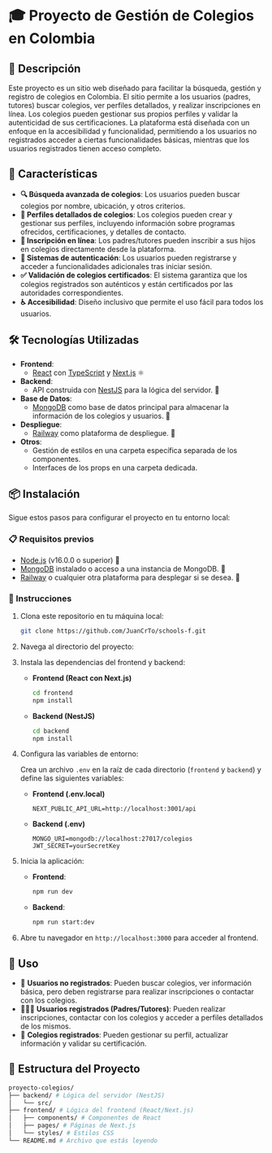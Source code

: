 # 🎓 Proyecto de Gestión de Colegios en Colombia

## 📝 Descripción

Este proyecto es un sitio web diseñado para facilitar la búsqueda, gestión y registro de colegios en Colombia. El sitio permite a los usuarios (padres, tutores) buscar colegios, ver perfiles detallados, y realizar inscripciones en línea. Los colegios pueden gestionar sus propios perfiles y validar la autenticidad de sus certificaciones. La plataforma está diseñada con un enfoque en la accesibilidad y funcionalidad, permitiendo a los usuarios no registrados acceder a ciertas funcionalidades básicas, mientras que los usuarios registrados tienen acceso completo.

## 🚀 Características

- **🔍 Búsqueda avanzada de colegios**: Los usuarios pueden buscar colegios por nombre, ubicación, y otros criterios.
- **📄 Perfiles detallados de colegios**: Los colegios pueden crear y gestionar sus perfiles, incluyendo información sobre programas ofrecidos, certificaciones, y detalles de contacto.
- **📝 Inscripción en línea**: Los padres/tutores pueden inscribir a sus hijos en colegios directamente desde la plataforma.
- **🔐 Sistemas de autenticación**: Los usuarios pueden registrarse y acceder a funcionalidades adicionales tras iniciar sesión.
- **✅ Validación de colegios certificados**: El sistema garantiza que los colegios registrados son auténticos y están certificados por las autoridades correspondientes.
- **♿ Accesibilidad**: Diseño inclusivo que permite el uso fácil para todos los usuarios.

## 🛠️ Tecnologías Utilizadas

- **Frontend**: 
  - [React](https://reactjs.org/) con [TypeScript](https://www.typescriptlang.org/) y [Next.js](https://nextjs.org/) ⚛️
- **Backend**:
  - API construida con [NestJS](https://nestjs.com/) para la lógica del servidor. 🦁
- **Base de Datos**:
  - [MongoDB](https://www.mongodb.com/) como base de datos principal para almacenar la información de los colegios y usuarios. 🍃
- **Despliegue**:
  - [Railway](https://railway.app/) como plataforma de despliegue. 🚅
- **Otros**:
  - Gestión de estilos en una carpeta específica separada de los componentes.
  - Interfaces de los props en una carpeta dedicada.

## 📦 Instalación

Sigue estos pasos para configurar el proyecto en tu entorno local:

### 📋 Requisitos previos

- [Node.js](https://nodejs.org/en/) (v16.0.0 o superior) 💚
- [MongoDB](https://www.mongodb.com/) instalado o acceso a una instancia de MongoDB. 🍃
- [Railway](https://railway.app/) o cualquier otra plataforma para desplegar si se desea. 🚅

### 📜 Instrucciones

1. Clona este repositorio en tu máquina local:

    ```bash
    git clone https://github.com/JuanCrTo/schools-f.git
    ```

2. Navega al directorio del proyecto:


3. Instala las dependencias del frontend y backend:

    - **Frontend (React con Next.js)**

        ```bash
        cd frontend
        npm install
        ```

    - **Backend (NestJS)**

        ```bash
        cd backend
        npm install
        ```

4. Configura las variables de entorno:

    Crea un archivo `.env` en la raíz de cada directorio (`frontend` y `backend`) y define las siguientes variables:

    - **Frontend (.env.local)**

      ```env
      NEXT_PUBLIC_API_URL=http://localhost:3001/api
      ```

    - **Backend (.env)**

      ```env
      MONGO_URI=mongodb://localhost:27017/colegios
      JWT_SECRET=yourSecretKey
      ```

5. Inicia la aplicación:

    - **Frontend**:

      ```bash
      npm run dev
      ```

    - **Backend**:

      ```bash
      npm run start:dev
      ```

6. Abre tu navegador en `http://localhost:3000` para acceder al frontend.


## 👥 Uso

- 🚫 **Usuarios no registrados**: Pueden buscar colegios, ver información básica, pero deben registrarse para realizar inscripciones o contactar con los colegios.
- 👨‍👩‍👦 **Usuarios registrados (Padres/Tutores)**: Pueden realizar inscripciones, contactar con los colegios y acceder a perfiles detallados de los mismos.
- 🏫 **Colegios registrados**: Pueden gestionar su perfil, actualizar información y validar su certificación.


## 📂 Estructura del Proyecto

```bash
proyecto-colegios/
├── backend/ # Lógica del servidor (NestJS)
│   └── src/
├── frontend/ # Lógica del frontend (React/Next.js)
│   ├── components/ # Componentes de React
│   ├── pages/ # Páginas de Next.js
│   └── styles/ # Estilos CSS
└── README.md # Archivo que estás leyendo
